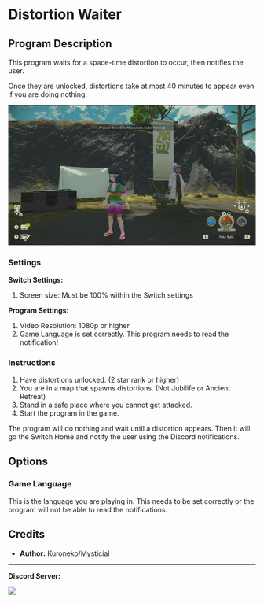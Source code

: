 # Distortion Waiter

## Program Description

This program waits for a space-time distortion to occur, then notifies the user.

Once they are unlocked, distortions take at most 40 minutes to appear even if you are doing nothing.

<img src="images/DistortionWaiter-0.jpg">

### Settings

**Switch Settings:**
1. Screen size: Must be 100% within the Switch settings

**Program Settings:**
1. Video Resolution: 1080p or higher
2. Game Language is set correctly. This program needs to read the notification!

### Instructions

1. Have distortions unlocked. (2 star rank or higher)
2. You are in a map that spawns distortions. (Not Jubilife or Ancient Retreat)
3. Stand in a safe place where you cannot get attacked.
4. Start the program in the game.

The program will do nothing and wait until a distortion appears. Then it will go the Switch Home and notify the user using the Discord notifications.


## Options

### Game Language

This is the language you are playing in. This needs to be set correctly or the program will not be able to read the notifications.


## Credits

- **Author:** Kuroneko/Mysticial


<hr>

**Discord Server:** 

[<img src="https://canary.discordapp.com/api/guilds/695809740428673034/widget.png?style=banner2">](https://discord.gg/cQ4gWxN)
